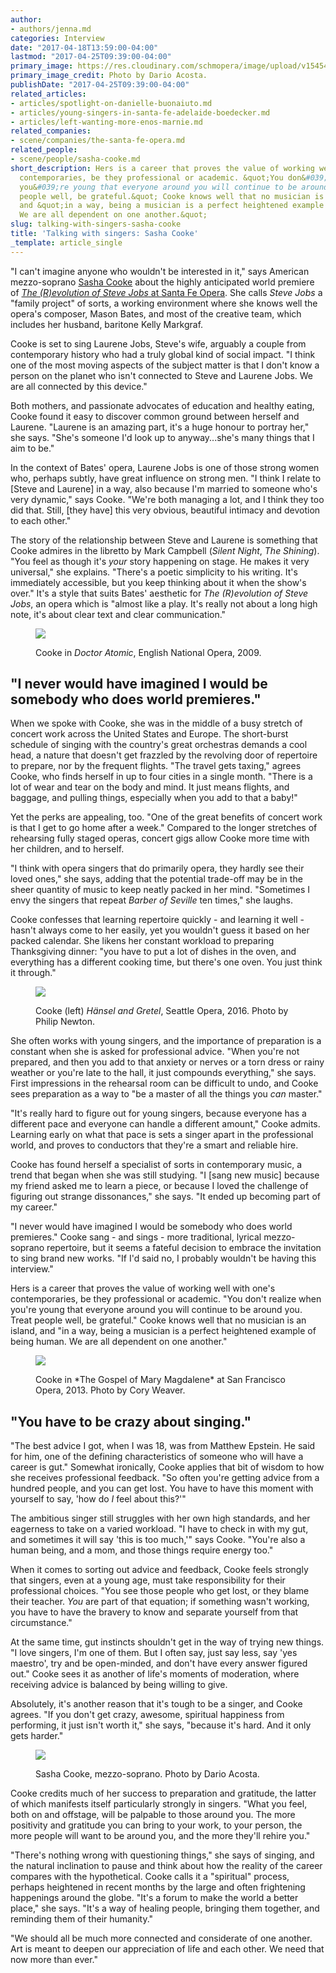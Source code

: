 ```yaml
---
author:
- authors/jenna.md
categories: Interview
date: "2017-04-18T13:59:00-04:00"
lastmod: "2017-04-25T09:39:00-04:00"
primary_image: https://res.cloudinary.com/schmopera/image/upload/v1545409169/media/webhook-uploads/1492542568990/2017-04-19---Square---SASHA_COOKE_pc_Dario_Acosta.jpg.jpg
primary_image_credit: Photo by Dario Acosta.
publishDate: "2017-04-25T09:39:00-04:00"
related_articles:
- articles/spotlight-on-danielle-buonaiuto.md
- articles/young-singers-in-santa-fe-adelaide-boedecker.md
- articles/left-wanting-more-enos-marnie.md
related_companies:
- scene/companies/the-santa-fe-opera.md
related_people:
- scene/people/sasha-cooke.md
short_description: Hers is a career that proves the value of working well with one&#039;s
  contemporaries, be they professional or academic. &quot;You don&#039;t realize when
  you&#039;re young that everyone around you will continue to be around you. Treat
  people well, be grateful.&quot; Cooke knows well that no musician is an island,
  and &quot;in a way, being a musician is a perfect heightened example of being human.
  We are all dependent on one another.&quot;
slug: talking-with-singers-sasha-cooke
title: 'Talking with singers: Sasha Cooke'
_template: article_single
---
```


"I can't imagine anyone who wouldn't be interested in it," says American mezzo-soprano [Sasha Cooke](/scene/people/sasha-cooke/) about the highly anticipated world premiere of [*The (R)evolution of Steve Jobs* at Santa Fe Opera](https://www.santafeopera.org/operas-and-ticketing/the-revolution-of-steve-jobs). She calls *Steve Jobs* a "family project" of sorts, a working environment where she knows well the opera's composer, Mason Bates, and most of the creative team, which includes her husband, baritone Kelly Markgraf. 

Cooke is set to sing Laurene Jobs, Steve's wife, arguably a couple from contemporary history who had a truly global kind of social impact. "I think one of the most moving aspects of the subject matter is that I don't know a person on the planet who isn't connected to Steve and Laurene Jobs. We are all connected by this device."

Both mothers, and passionate advocates of education and healthy eating, Cooke found it easy to discover common ground between herself and Laurene. "Laurene is an amazing part, it's a huge honour to portray her," she says. "She's someone I'd look up to anyway...she's many things that I aim to be." 

In the context of Bates' opera, Laurene Jobs is one of those strong women who, perhaps subtly, have great influence on strong men. "I think I relate to [Steve and Laurene] in a way, also because I'm married to someone who's very dynamic," says Cooke. "We're both managing a lot, and I think they too did that. Still, [they have] this very obvious, beautiful intimacy and devotion to each other."

The story of the relationship between Steve and Laurene is something that Cooke admires in the libretto by Mark Campbell (*Silent Night*, *The Shining*). "You feel as though it's *your* story happening on stage. He makes it very universal," she explains. "There's a poetic simplicity to his writing. It's immediately accessible, but you keep thinking about it when the show's over." It's a style that suits Bates' aesthetic for *The (R)evolution of Steve Jobs*, an opera which is "almost like a play. It's really not about a long high note, it's about clear text and clear communication."

<figure data-type="image">

![](https://res.cloudinary.com/schmopera/image/upload/v1545409169/media/webhook-uploads/1492541179914/2017-04-18---Cooke-Atomic-ENO.jpg.jpg)<figcaption>Cooke in *Doctor Atomic*, English National Opera, 2009.</figcaption>
</figure>

## "I never would have imagined I would be somebody who does world premieres."

When we spoke with Cooke, she was in the middle of a busy stretch of concert work across the United States and Europe. The short-burst schedule of singing with the country's great orchestras demands a cool head, a nature that doesn't get frazzled by the revolving door of repertoire to prepare, nor by the frequent flights. "The travel gets taxing," agrees Cooke, who finds herself in up to four cities in a single month. "There is a lot of wear and tear on the body and mind. It just means flights, and baggage, and pulling things, especially when you add to that a baby!" 

Yet the perks are appealing, too. "One of the great benefits of concert work is that I get to go home after a week." Compared to the longer stretches of rehearsing fully staged operas, concert gigs allow Cooke more time with her children, and to herself. 

"I think with opera singers that do primarily opera, they hardly see their loved ones," she says, adding that the potential trade-off may be in the sheer quantity of music to keep neatly packed in her mind. "Sometimes I envy the singers that repeat *Barber of Seville* ten times," she laughs.

Cooke confesses that learning repertoire quickly - and learning it well - hasn't always come to her easily, yet you wouldn't guess it based on her packed calendar. She likens her constant workload to preparing Thanksgiving dinner: "you have to put a lot of dishes in the oven, and everything has a different cooking time, but there's one oven. You just think it through."

<figure data-type="image">

![](https://res.cloudinary.com/schmopera/image/upload/v1545409169/media/webhook-uploads/1492541197288/2017-04-19---Cooke-Hansel-Seattle.jpg.jpg)<figcaption>Cooke (left) *Hänsel and Gretel*, Seattle Opera, 2016. Photo by Philip Newton.</figcaption>
</figure>

She often works with young singers, and the importance of preparation is a constant when she is asked for professional advice. "When you're not prepared, and then you add to that anxiety or nerves or a torn dress or rainy weather or you're late to the hall, it just compounds everything," she says. First impressions in the rehearsal room can be difficult to undo, and Cooke sees preparation as a way to "be a master of all the things you *can* master."

"It's really hard to figure out for young singers, because everyone has a different pace and everyone can handle a different amount," Cooke admits. Learning early on what that pace is sets a singer apart in the professional world, and proves to conductors that they're a smart and reliable hire.

Cooke has found herself a specialist of sorts in contemporary music, a trend that began when she was still studying. "I [sang new music] because my friend asked me to learn a piece, or because I loved the challenge of figuring out strange dissonances," she says. "It ended up becoming part of my career." 

"I never would have imagined I would be somebody who does world premieres." Cooke sang - and sings - more traditional, lyrical mezzo-soprano repertoire, but it seems a fateful decision to embrace the invitation to sing brand new works. "If I'd said no, I probably wouldn't be having this interview."

Hers is a career that proves the value of working well with one's contemporaries, be they professional or academic. "You don't realize when you're young that everyone around you will continue to be around you. Treat people well, be grateful." Cooke knows well that no musician is an island, and "in a way, being a musician is a perfect heightened example of being human. We are all dependent on one another."

<figure data-type="image">

![](https://res.cloudinary.com/schmopera/image/upload/v1545409169/media/webhook-uploads/1492541188190/2017-04-19---Cooke-Magdalene-SFO.jpg.jpg)

<figcaption>Cooke in *The Gospel of Mary Magdalene* at San Francisco Opera, 2013. Photo by Cory Weaver.</figcaption>
</figure>

## "You have to be crazy about singing."

"The best advice I got, when I was 18, was from Matthew Epstein. He said for him, one of the defining characteristics of someone who will have a career is gut." Somewhat ironically, Cooke applies that bit of wisdom to how she receives professional feedback. "So often you're getting advice from a hundred people, and you can get lost. You have to have this moment with yourself to say, 'how do *I* feel about this?'"

The ambitious singer still struggles with her own high standards, and her eagerness to take on a varied workload. "I have to check in with my gut, and sometimes it will say 'this is too much,'" says Cooke. "You're also a human being, and a mom, and those things require energy too."

When it comes to sorting out advice and feedback, Cooke feels strongly that singers, even at a young age, must take responsibility for their professional choices. "You see those people who get lost, or they blame their teacher. *You* are part of that equation; if something wasn't working, you have to have the bravery to know and separate yourself from that circumstance."

At the same time, gut instincts shouldn't get in the way of trying new things. "I love singers, I'm one of them. But I often say, just say less, say 'yes maestro', try and be open-minded, and don't have every answer figured out." Cooke sees it as another of life's moments of moderation, where receiving advice is balanced by being willing to give.

Absolutely, it's another reason that it's tough to be a singer, and Cooke agrees. "If you don't get crazy, awesome, spiritual happiness from performing, it just isn't worth it," she says, "because it's hard. And it only gets harder."

<figure data-type="image">

![](https://res.cloudinary.com/schmopera/image/upload/v1545409169/media/webhook-uploads/1492727361060/2017-04-19---Sasha-Cooke---Acosta.jpg.jpg)

<figcaption>Sasha Cooke, mezzo-soprano. Photo by Dario Acosta.</figcaption>
</figure>

Cooke credits much of her success to preparation and gratitude, the latter of which manifests itself particularly strongly in singers. "What you feel, both on and offstage, will be palpable to those around you. The more positivity and gratitude you can bring to your work, to your person, the more people will want to be around you, and the more they'll rehire you."

"There's nothing wrong with questioning things," she says of singing, and the natural inclination to pause and think about how the reality of the career compares with the hypothetical. Cooke calls it a "spiritual" process, perhaps heightened in recent months by the large and often frightening happenings around the globe. "It's a forum to make the world a better place," she says. "It's a way of healing people, bringing them together, and reminding them of their humanity."

"We should all be much more connected and considerate of one another. Art is meant to deepen our appreciation of life and each other. We need that now more than ever."
